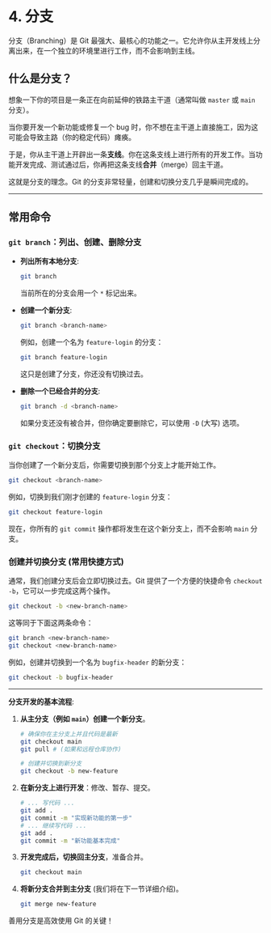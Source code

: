 # 4. 分支

分支（Branching）是 Git 最强大、最核心的功能之一。它允许你从主开发线上分离出来，在一个独立的环境里进行工作，而不会影响到主线。

## 什么是分支？

想象一下你的项目是一条正在向前延伸的铁路主干道（通常叫做 `master` 或 `main` 分支）。

当你要开发一个新功能或修复一个 bug 时，你不想在主干道上直接施工，因为这可能会导致主路（你的稳定代码）瘫痪。

于是，你从主干道上开辟出一条**支线**。你在这条支线上进行所有的开发工作。当功能开发完成、测试通过后，你再把这条支线**合并**（merge）回主干道。

这就是分支的理念。Git 的分支非常轻量，创建和切换分支几乎是瞬间完成的。

---

## 常用命令

### `git branch`：列出、创建、删除分支

*   **列出所有本地分支**:
    ```bash
    git branch
    ```
    当前所在的分支会用一个 `*` 标记出来。

*   **创建一个新分支**:
    ```bash
    git branch <branch-name>
    ```
    例如，创建一个名为 `feature-login` 的分支：
    ```bash
    git branch feature-login
    ```
    这只是创建了分支，你还没有切换过去。

*   **删除一个已经合并的分支**:
    ```bash
    git branch -d <branch-name>
    ```
    如果分支还没有被合并，但你确定要删除它，可以使用 `-D` (大写) 选项。

### `git checkout`：切换分支

当你创建了一个新分支后，你需要切换到那个分支上才能开始工作。

```bash
git checkout <branch-name>
```

例如，切换到我们刚才创建的 `feature-login` 分支：
```bash
git checkout feature-login
```

现在，你所有的 `git commit` 操作都将发生在这个新分支上，而不会影响 `main` 分支。

### 创建并切换分支 (常用快捷方式)

通常，我们创建分支后会立即切换过去。Git 提供了一个方便的快捷命令 `checkout -b`，它可以一步完成这两个操作。

```bash
git checkout -b <new-branch-name>
```

这等同于下面这两条命令：
```bash
git branch <new-branch-name>
git checkout <new-branch-name>
```

例如，创建并切换到一个名为 `bugfix-header` 的新分支：
```bash
git checkout -b bugfix-header
```

---

**分支开发的基本流程**:

1.  **从主分支（例如 `main`）创建一个新分支**。
    ```bash
    # 确保你在主分支上并且代码是最新
    git checkout main
    git pull # (如果和远程仓库协作)

    # 创建并切换到新分支
    git checkout -b new-feature
    ```

2.  **在新分支上进行开发**：修改、暂存、提交。
    ```bash
    # ... 写代码 ...
    git add .
    git commit -m "实现新功能的第一步"
    # ... 继续写代码 ...
    git add .
    git commit -m "新功能基本完成"
    ```

3.  **开发完成后，切换回主分支**，准备合并。
    ```bash
    git checkout main
    ```

4.  **将新分支合并到主分支** (我们将在下一节详细介绍)。
    ```bash
    git merge new-feature
    ```

善用分支是高效使用 Git 的关键！
